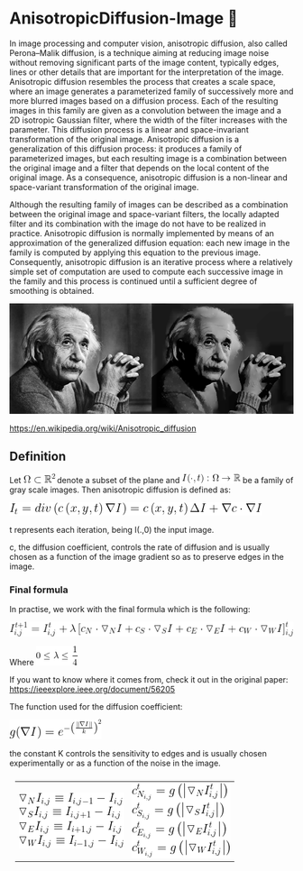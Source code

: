 # AnisotropicDiffusion-Image :rocket:
In image processing and computer vision, anisotropic diffusion, also called Perona–Malik diffusion, is a technique aiming at reducing image noise without removing significant parts of the image content, typically edges, lines or other details that are important for the interpretation of the image. Anisotropic diffusion resembles the process that creates a scale space, where an image generates a parameterized family of successively more and more blurred images based on a diffusion process. Each of the resulting images in this family are given as a convolution between the image and a 2D isotropic Gaussian filter, where the width of the filter increases with the parameter. This diffusion process is a linear and space-invariant transformation of the original image. Anisotropic diffusion is a generalization of this diffusion process: it produces a family of parameterized images, but each resulting image is a combination between the original image and a filter that depends on the local content of the original image. As a consequence, anisotropic diffusion is a non-linear and space-variant transformation of the original image.

Although the resulting family of images can be described as a combination between the original image and space-variant filters, the locally adapted filter and its combination with the image do not have to be realized in practice. Anisotropic diffusion is normally implemented by means of an approximation of the generalized diffusion equation: each new image in the family is computed by applying this equation to the previous image. Consequently, anisotropic diffusion is an iterative process where a relatively simple set of computation are used to compute each successive image in the family and this process is continued until a sufficient degree of smoothing is obtained.

![alt text](https://github.com/MorcilloSanz/AnisotropicDiffusion/blob/main/img/img.png)

https://en.wikipedia.org/wiki/Anisotropic_diffusion

## Definition
Let  ![alt text](https://github.com/MorcilloSanz/AnisotropicDiffusion/blob/main/img/omega.png)  denote a subset of the plane and  ![alt text](https://github.com/MorcilloSanz/AnisotropicDiffusion/blob/main/img/function.png)  be a family of gray scale images. Then anisotropic diffusion is defined as:

![alt text](https://github.com/MorcilloSanz/AnisotropicDiffusion/blob/main/img/definition.png)

t represents each iteration, being I(.,0) the input image.

c, the diffusion coefficient, controls the rate of diffusion and is usually chosen as a function of the image gradient so as to preserve edges in the image.

### Final formula
In practise, we work with the final formula which is the following:

![alt text](https://github.com/MorcilloSanz/AnisotropicDiffusion/blob/main/img/finalFormula.png)

Where  ![alt text](https://github.com/MorcilloSanz/AnisotropicDiffusion/blob/main/img/lambda.png)

If you want to know where it comes from, check it out in the original paper: https://ieeexplore.ieee.org/document/56205

The function used for the diffusion coefficient:

![alt text](https://github.com/MorcilloSanz/AnisotropicDiffusion/blob/main/img/g.png)

the constant K controls the sensitivity to edges and is usually chosen experimentally or as a function of the noise in the image.

<table style="padding:10px">
  <tr>
    <td><img src="./img/increments.png" width = 186px height = 99px></td>
    <td><img src="./img/coefficients.png" width = 175px height = 133px></td>
  </tr>
</table>
